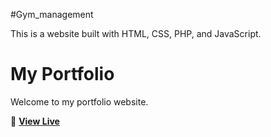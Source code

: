 #Gym_management

This is a website built with HTML, CSS, PHP, and JavaScript.

# My Portfolio

Welcome to my portfolio website.

🚀 **[View Live](https://emmanuelquarshie.netlify.app)**

